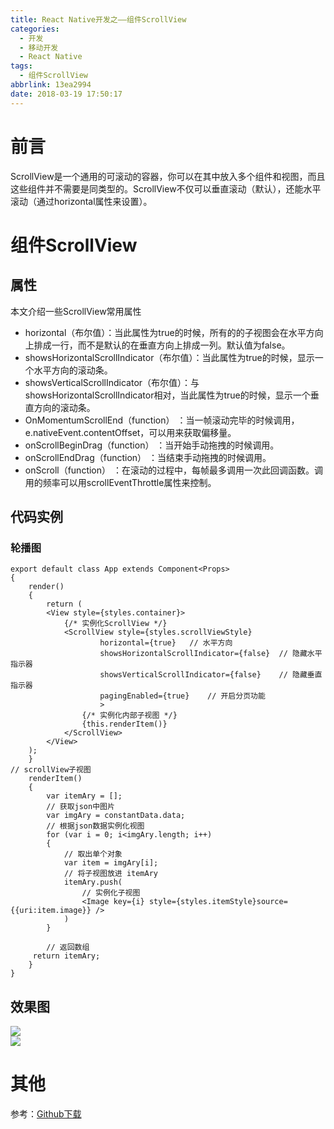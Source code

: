 ```yaml
---
title: React Native开发之——组件ScrollView
categories:
  - 开发
  - 移动开发
  - React Native
tags:
  - 组件ScrollView
abbrlink: 13ea2994
date: 2018-03-19 17:50:17
---
```

# 前言 
ScrollView是一个通用的可滚动的容器，你可以在其中放入多个组件和视图，而且这些组件并不需要是同类型的。ScrollView不仅可以垂直滚动（默认），还能水平滚动（通过horizontal属性来设置）。  

<!--more-->

# 组件ScrollView
## 属性
本文介绍一些ScrollView常用属性  

- horizontal（布尔值）：当此属性为true的时候，所有的的子视图会在水平方向上排成一行，而不是默认的在垂直方向上排成一列。默认值为false。
- showsHorizontalScrollIndicator（布尔值）：当此属性为true的时候，显示一个水平方向的滚动条。
- showsVerticalScrollIndicator（布尔值）：与showsHorizontalScrollIndicator相对，当此属性为true的时候，显示一个垂直方向的滚动条。
- OnMomentumScrollEnd（function） ：当一帧滚动完毕的时候调用，e.nativeEvent.contentOffset，可以用来获取偏移量。
- onScrollBeginDrag（function） ：当开始手动拖拽的时候调用。
- onScrollEndDrag（function） ：当结束手动拖拽的时候调用。
- onScroll（function） ：在滚动的过程中，每帧最多调用一次此回调函数。调用的频率可以用scrollEventThrottle属性来控制。

## 代码实例 

### 轮播图 

	export default class App extends Component<Props> 
	{
		render() 
		{
    		return (
        	<View style={styles.container}>
            	{/* 实例化ScrollView */}
            	<ScrollView style={styles.scrollViewStyle}
                        horizontal={true}   // 水平方向
                        showsHorizontalScrollIndicator={false}  // 隐藏水平指示器
                        showsVerticalScrollIndicator={false}    // 隐藏垂直指示器
                        pagingEnabled={true}    // 开启分页功能
            			>
                	{/* 实例化内部子视图 */}
                	{this.renderItem()}
            	</ScrollView>
        	</View>
    	);
		}
	// scrollView子视图
    	renderItem() 
		{
    	    var itemAry = [];
    	    // 获取json中图片
    	    var imgAry = constantData.data;
    	    // 根据json数据实例化视图
    	    for (var i = 0; i<imgAry.length; i++) 
			{
    	        // 取出单个对象
    	        var item = imgAry[i];
    	        // 将子视图放进 itemAry
    	        itemAry.push(
    	            // 实例化子视图
    	            <Image key={i} style={styles.itemStyle}source=	{{uri:item.image}} />
            	)
        	}

        	// 返回数组
       	 return itemAry;
    	}
	}
## 效果图 
![][1]  
![][2]  
# 其他 
参考：[Github下载][3]

[1]: https://cdn.jsdelivr.net/gh/PGzxc/CDN@master/blog-image/rn-scroll-view.gif
[2]: https://cdn.jsdelivr.net/gh/PGzxc/CDN@master/blog-image/rn-scroll-top.gif
[3]: https://github.com/PGzxc/RN_ScrollView